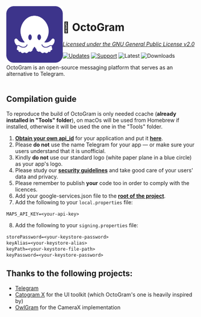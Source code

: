 <img src="https://raw.githubusercontent.com/OctoGramApp/website/main/assets/icons/applogo.png" width="150" align="left"/>

# 🐙 OctoGram
*[Licensed under the GNU General Public License v2.0](https://github.com/OctoGramApp/OctoGram/blob/main/LICENSE)*

[![Updates](https://img.shields.io/badge/Updates-Telegram-blue.svg)](https://t.me/octogramapp)
[![Support](https://img.shields.io/badge/Support-Telegram-blue.svg)](https://t.me/octogramchat)
![Latest](https://img.shields.io/github/v/release/OctoGramApp/OctoGram?display_name=tag&include_prereleases)
![Downloads](https://img.shields.io/github/downloads/OctoGramApp/OctoGram/total)

OctoGram is an open-source messaging platform that serves as an alternative to Telegram.<br></br>

## Compilation guide
To reproduce the build of OctoGram is only needed ccache (**already installed in "Tools" folder**), on macOs
will be used from Homebrew if installed, otherwise it will be used the one in the "Tools" folder.

1. [**Obtain your own api_id**](https://core.telegram.org/api/obtaining_api_id) for your application and put it [**here**](https://github.com/OctoGramApp/OctoGram/blob/main/TMessagesProj/src/main/java/org/telegram/messenger/BuildVars.java).
2. Please **do not** use the name Telegram for your app — or make sure your users understand that it is unofficial.
3. Kindly **do not** use our standard logo (white paper plane in a blue circle) as your app's logo.
4. Please study our [**security guidelines**](https://core.telegram.org/mtproto/security_guidelines) and take good care of your users' data and privacy.
5. Please remember to publish **your** code too in order to comply with the licences.
6. Add your google-services.json file to the [**root of the project**](https://github.com/OctoGramApp/OctoGram/tree/main/TMessagesProj_App).
7. Add the following to your `local.properties` file:
```
MAPS_API_KEY=<your-api-key>
```
8. Add the following to your `signing.properties` file:
```
storePassword=<your-keystore-password>
keyAlias=<your-keystore-alias>
keyPath=<your-keystore-file-path>
keyPassword=<your-keystore-password>
```

## Thanks to the following projects:
- [Telegram](https://github.com/DrKLO/Telegram)
- [Catogram X](https://github.com/CatogramX/CatogramX) for the UI toolkit (which OctoGram's one is heavily inspired by)
- [OwlGram](https://github.com/OwlGramDev/OwlGram) for the CameraX implementation

